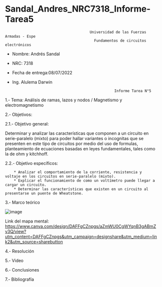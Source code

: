 # Sandal_Andres_NRC7318_Informe-Tarea5

                                           Universidad de las Fuerzas Armadas - Espe
                                             Fundamentos de circuitos electrónicos 
- Nombre: Andrés Sandal
- NRC: 7318
- Fecha de entrega:08/07/2022
- Ing. Alulema Darwin

                                                     Informe Tarea N°5
                                                     
1.- Tema: Análisis de ramas, lazos y nodos / Magnetismo y electromagnetismo

2.- Objetivos:

  2.1.- Objetivo general:
  
Determinar y analizar las características que componen a un circuito en serie-paralelo (mixto) para poder hallar variantes o incognitas que se presenten en este tipo de circuitos por medio del uso de formulas, planteamiento de ecuaciones basadas en leyes fundamentales, tales como la de ohm y kitchhoff.    
        
  2.2.- Objetivo específicos:
  
        * Analizar el comportamiento de la corriente, resistencia y voltaje en los circuitos en serie-paralelo (mixto).
        * Explicar el funcionamiento de como un voltímetro puede llegar a cargar un circuito.
        * Determinar las características que existen en un circuito al presentarse un puente de Wheatstone.
        
3.- Marco teórico

![image](https://user-images.githubusercontent.com/105684550/177240521-df266ac9-d446-4e59-9d16-3fc408c8aa37.png)  

Link del mapa mental: https://www.canva.com/design/DAFFgCZnpgs/aZmWU0CgWYqnB3gABmZv3Q/view?utm_content=DAFFgCZnpgs&utm_campaign=designshare&utm_medium=link2&utm_source=sharebutton

4.- Resolución

5.- Video

6.- Conclusiones

7.- Bibliografía
